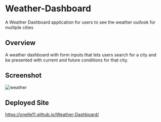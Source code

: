 # Weather-Dashboard
A Weather Dashboard application for users to see the weather outlook for multiple cities

## Overview
A weather dashboard with form inputs that lets users search for a city and be presented with current and future conditions for that city.

## Screenshot
<div text-align="center">
<img src="./assets/images/Weather_Dashboard.png" alt="weather">

## Deployed Site
https://onelle11.github.io/Weather-Dashboard/
